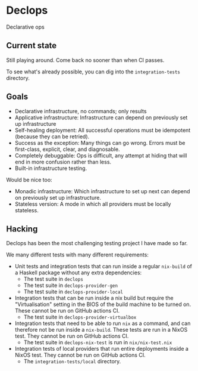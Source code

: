 # Declops

Declarative ops

## Current state

Still playing around.
Come back no sooner than when CI passes.

To see what's already possible, you can dig into the `integration-tests` directory.

## Goals

* Declarative infrastructure, no commands; only results
* Applicative infrastructure: Infrastructure can depend on previously set up infrastructure
* Self-healing deployment: All successful operations must be idempotent (because they can be retried).
* Success as the exception: Many things can go wrong. Errors must be first-class, explicit, clear, and diagnosable.
* Completely debuggable: Ops is difficult, any attempt at hiding that will end in more confusion rather than less.
* Built-in infrastructure testing.

Would be nice too:

* Monadic infrastructure: Which infrastructure to set up next can depend on previously set up infrastructure.
* Stateless version: A mode in which all providers must be locally stateless.

## Hacking

Declops has been the most challenging testing project I have made so far.

We many different tests with many different requirements:

* Unit tests and integration tests that can run inside a regular `nix-build` of a Haskell package without any extra dependencies:
  * The test suite in `declops`
  * The test suite in `declops-provider-gen`
  * The test suite in `declops-provider-local`
* Integration tests that can be run inside a nix build but require the "Virtualisation" setting in the BIOS of the build machine to be turned on.
  These cannot be run on GitHub actions CI.
  * The test suite in `declops-provider-virtualbox`
* Integration tests that need to be able to run `nix` as a command, and can therefore not be run inside a `nix-build`.
  These tests are run in a NixOS test.
  They cannot be run on GitHub actions CI.
  * The test suite in `declops-nix-test` is run in `nix/nix-test.nix`
* Integration tests of local providers that run entire deployments inside a NixOS test.
  They cannot be run on GitHub actions CI.
  * The `integration-tests/local` directory.
